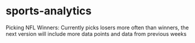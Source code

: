 # sports-analytics

Picking NFL Winners: Currently picks losers more often than winners, the next version will include more data points and data from previous weeks
